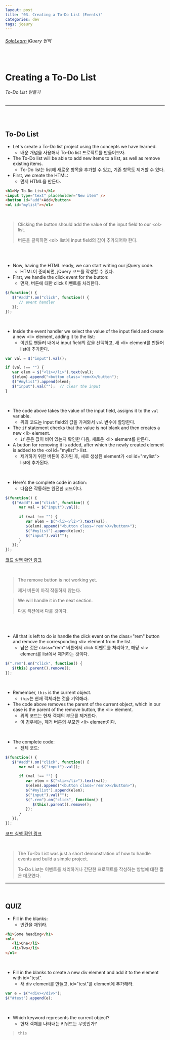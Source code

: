 ```yaml
---
layout: post
title: "03. Creating a To-Do List (Events)"
categories: dev
tags: jqeury
---
```


###### [SoloLearn](https://www.sololearn.com) jQuery 번역

<br>

# Creating a To-Do List

###### To-Do List 만들기

------

<br>

<br>

## To-Do List

- Let's create a To-Do list project using the concepts we have learned.
  - 배운 개념을 사용해서 To-Do list 프로젝트를 만들어보자.
- The To-Do list will be able to add new items to a list, as well as remove existing items.
  - To-Do list는 list에 새로운 항목을 추가할 수 있고, 기존 항목도 제거할 수 있다.
- First, we create the HTML:
  - 먼저 HTML을 만든다.

```html
<h1>My To-Do List</h1>
<input type="text" placeholder="New item" />
<button id="add">Add</button>
<ol id="mylist"></ol>
```

<br>

> Clicking the button should add the value of the input field to our \<ol> list.
>
> 버튼을 클릭하면 \<ol> list에 input field의 값이 추가되어야 한다.

<br>

<br>

- Now, having the HTML ready, we can start writing our jQuery code.
  - HTML이 준비되면, jQuery 코드를 작성할 수 있다.
- First, we handle the click event for the button:
  - 먼저, 버튼에 대한 click 이벤트를 처리한다.

```js
$(function() {
   $("#add").on("click", function() {
      // event handler
   });
});
```

<br>

- Inside the event handler we select the value of the input field and create a new \<li> element, adding it to the list:
  - 이벤트 핸들러 내에서 input field의 값을 선택하고, 새 \<li> element를 만들어 list에 추가한다.

```js
var val = $("input").val();

if (val !== "") {
   var elem = $("<li></li>").text(val);
   $(elem).append("<button class='rem>X</button");
   $("#mylist").append(elem);
   $("input").val("");	// clear the input
}
```

<br>

- The code above takes the value of the input field, assigns it to the `val` variable.
  - 위의 코드는 input field의 값을 가져와서 `val` 변수에 할당한다.
- The `if` statement checks that the value is not blank and then creates a new \<li> element.
  - `if` 문은 값이 비어 있는지 확인한 다음, 새로운 \<li> element를 만든다.
- A button for removing it is added, after which the newly created element is added to the \<ol id="mylist"> list.
  - 제거하기 위한 버튼이 추가된 후, 새로 생성된 element가 \<ol id="mylist"> list에 추가된다.

<br>

- Here's the complete code in action:
  - 다음은 작동하는 완전한 코드이다.

```js
$(function() {
   $("#add").on("click", function() {
      var val = $("input").val();
      
      if (val !== "") {
         var elem = $("<li></li>").text(val);
         $(elem).append("<button class='rem'>X</button>");
         $("#mylist").append(elem);
         $("input").val("");
      }
   });
});
```

[코드 실행 확인 링크](https://code.sololearn.com/1133/#js)

<br>

> The remove button is not working yet.
>
> 제거 버튼이 아직 작동하지 않는다.

> We will handle it in the next section.
>
> 다음 섹션에서 다룰 것이다.

<br>

<br>

- All that is left to do is handle the click event on the class="rem" button and remove the corresponding \<li> element from the list.
  - 남은 것은 class="rem" 버튼에서 click 이벤트를 처리하고, 해당 \<li> element를 list에서 제거하는 것이다.

```js
$(".rem").on("click", function() {
   $(this).parent().remove();
});
```

<br>

- Remember, `this` is the current object.
  - `this`는 현재 객체라는 것을 기억해라.
- The code above removes the parent of the current object, which in our case is the parent of the remove button, the \<li> element.
  - 위의 코드는 현재 객체의 부모를 제거한다.
  - 이 경우에는, 제거 버튼의 부모인 \<li> element이다.

<br>

- The complete code:
  - 전체 코드:

```js
$(function() {
   $("#add").on("click", function() {
      var val = $("input").val();
      
      if (val !== "") {
         var elem = $("<li></li>").text(val);
         $(elem).append("<button class='rem'>X</button>");
         $("#mylist").append(elem);
         $("input").val("");
         $(".rem").on("click", function() {
            $(this).parent().remove();
         });
      }
   });
});
```

[코드 실행 확인 링크](https://code.sololearn.com/1134/#js)

<br>

> The To-Do List was just a short demonstration of how to handle events and build a simple project.
>
> To-Do List는 이벤트를 처리하거나 간단한 프로젝트를 작성하는 방법에 대한 짧은 데모였다.

------

<br>

## QUIZ

- Fill in the blanks:
  - 빈칸을 채워라.

```html
<h1>Some heading</h1>
<ol>
   <li>One</li>
   <li>Two</li>
</ol>
```

<br>

- Fill in the blanks to create a new div element and add it to the element with id="test".
  - 새 div element를 만들고, id="test"를 element에 추가해라.

```js
var e = $("<div></div>");
$("#test").append(e);
```

<br>

- Which keyword represents the current object?
  - 현재 객체를 나타내는 키워드는 무엇인가?

> `this`

<br>
